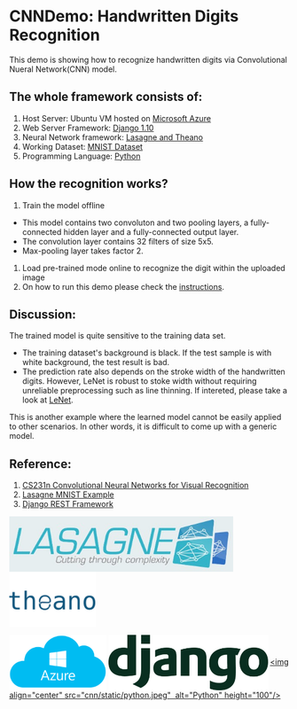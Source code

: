 # CNNDemo: Handwritten Digits Recognition
This demo is showing how to recognize handwritten digits via Convolutional Nueral Network(CNN) model.
## The whole framework consists of:
1. Host Server: Ubuntu VM hosted on [Microsoft Azure](https://azure.microsoft.com/)
1. Web Server Framework: [Django 1.10](https://www.djangoproject.com/)
1. Neural Network framework: [Lasagne and Theano](https://lasagne.readthedocs.io/)
1. Working Dataset: [MNIST Dataset](http://yann.lecun.com/exdb/mnist/)
1. Programming Language: [Python](https://www.python.org/)

## How the recognition works?
1. Train the model offline
  - This model contains two convoluton and two pooling layers, a fully-connected hidden layer and a fully-connected output layer.
  - The convolution layer contains 32 filters of size 5x5.
  - Max-pooling layer takes factor 2.
1. Load pre-trained mode online to recognize the digit within the uploaded image
1. On how to run this demo please check the [instructions](Install.md).

## Discussion:
The trained model is quite sensitive to the training data set.
- The training dataset's background is black. If the test sample is with white background, the test result is bad.
- The prediction rate also depends on the stroke width of the handwritten digits. However, LeNet is robust to stoke width without requiring unreliable preprocessing such as line thinning. If intereted, please take a look at [LeNet](http://yann.lecun.com/exdb/lenet/stroke-width.html).

This is another example where the learned model cannot be easily applied to other scenarios. In other words, it is difficult to come up with a generic model.

## Reference:
1. [CS231n Convolutional Neural Networks for Visual Recognition](http://cs231n.github.io/)
1. [Lasagne MNIST Example](https://lasagne.readthedocs.io/en/latest/user/tutorial.html#run-the-mnist-example)
1. [Django REST Framework](http://django-rest-framework.org/tutorial/quickstart/)

[<img align="center" src="cnn/static/lasagne.jpg" alt="Lasagne" height="100"/>](https://lasagne.readthedocs.io/)
[<img align="center" src="cnn/static/theano.png"  alt="Theano" height="100"/>](https://lasagne.readthedocs.io/)

[<img align="center" src="cnn/static/Azure.png" alt="Microsoft Azure" height="100"/>](https://azure.microsoft.com/)
[<img align="center" src="cnn/static/django.png" alt="Django" height="100"/>](https://www.djangoproject.com/)
[<img align="center" src="cnn/static/python.jpeg"  alt="Python" height="100"/>](https://www.python.org/)

